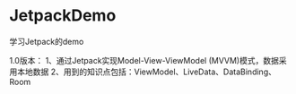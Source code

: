 # JetpackDemo
学习Jetpack的demo

1.0版本：
1、通过Jetpack实现Model-View-ViewModel (MVVM)模式，数据采用本地数据
2、用到的知识点包括：ViewModel、LiveData、DataBinding、Room